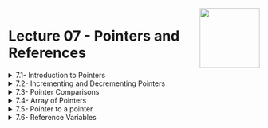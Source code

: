 <img align="right" width="120" height="120" src="https://github.com/cs-MohamedAyman/Computer-Science-Textbooks/blob/master/logos/cpp.jpg">

# Lecture 07 - Pointers and References

<details>
	<summary>7.1- Introduction to Pointers</summary>

</details>

<details>
	<summary>7.2- Incrementing and Decrementing Pointers</summary>

</details>

<details>
	<summary>7.3- Pointer Comparisons</summary>

</details>

<details>
	<summary>7.4- Array of Pointers</summary>

</details>

<details>
	<summary>7.5- Pointer to a pointer</summary>

</details>

<details>
	<summary>7.6- Reference Variables</summary>

</details>

